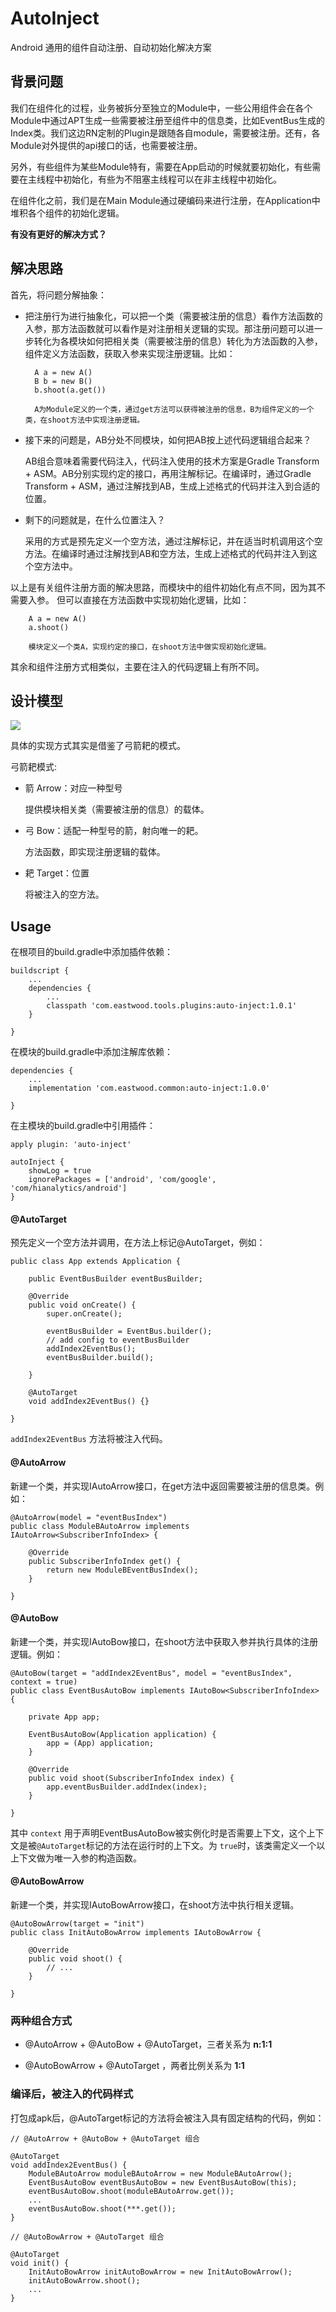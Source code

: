# AutoInject
Android 通用的组件自动注册、自动初始化解决方案

## 背景问题
我们在组件化的过程，业务被拆分至独立的Module中，一些公用组件会在各个Module中通过APT生成一些需要被注册至组件中的信息类，比如EventBus生成的Index类。我们这边RN定制的Plugin是跟随各自module，需要被注册。还有，各Module对外提供的api接口的话，也需要被注册。

另外，有些组件为某些Module特有，需要在App启动的时候就要初始化，有些需要在主线程中初始化，有些为不阻塞主线程可以在非主线程中初始化。

在组件化之前，我们是在Main Module通过硬编码来进行注册，在Application中堆积各个组件的初始化逻辑。

**有没有更好的解决方式？**

## 解决思路
首先，将问题分解抽象：

* 把注册行为进行抽象化，可以把一个类（需要被注册的信息）看作方法函数的入参，那方法函数就可以看作是对注册相关逻辑的实现。那注册问题可以进一步转化为各模块如何把相关类（需要被注册的信息）转化为方法函数的入参，组件定义方法函数，获取入参来实现注册逻辑。比如：

        
        A a = new A()
        B b = new B()
        b.shoot(a.get())
        
        A为Module定义的一个类，通过get方法可以获得被注册的信息，B为组件定义的一个类，在shoot方法中实现注册逻辑。
    
* 接下来的问题是，AB分处不同模块，如何把AB按上述代码逻辑组合起来？
    
    AB组合意味着需要代码注入，代码注入使用的技术方案是Gradle Transform + ASM。AB分别实现约定的接口，再用注解标记。在编译时，通过Gradle Transform + ASM，通过注解找到AB，生成上述格式的代码并注入到合适的位置。

* 剩下的问题就是，在什么位置注入？
    
    采用的方式是预先定义一个空方法，通过注解标记，并在适当时机调用这个空方法。在编译时通过注解找到AB和空方法，生成上述格式的代码并注入到这个空方法中。

以上是有关组件注册方面的解决思路，而模块中的组件初始化有点不同，因为其不需要入参。 但可以直接在方法函数中实现初始化逻辑，比如：
    
        
        A a = new A()
        a.shoot()
        
        模块定义一个类A，实现约定的接口，在shoot方法中做实现初始化逻辑。
        

其余和组件注册方式相类似，主要在注入的代码逻辑上有所不同。


## 设计模型
<img src='https://user-gold-cdn.xitu.io/2018/6/20/1641b530b2ec3d1a?w=404&h=313&f=png&s=45018'/>

具体的实现方式其实是借鉴了弓箭耙的模式。

弓箭耙模式: 
* 箭 Arrow：对应一种型号

    提供模块相关类（需要被注册的信息）的载体。
    
* 弓 Bow：适配一种型号的箭，射向唯一的耙。
    
    方法函数，即实现注册逻辑的载体。

* 耙 Target：位置
    
    将被注入的空方法。

## Usage
在根项目的build.gradle中添加插件依赖：

    buildscript {
        ... 
        dependencies {
            ...
            classpath 'com.eastwood.tools.plugins:auto-inject:1.0.1'
        }
        
    }

在模块的build.gradle中添加注解库依赖：

    dependencies {
        ...
        implementation 'com.eastwood.common:auto-inject:1.0.0'
         
    }
    
在主模块的build.gradle中引用插件：
    
    
    apply plugin: 'auto-inject'
     
    autoInject {
        showLog = true
        ignorePackages = ['android', 'com/google', 'com/hianalytics/android']
    }

#### @AutoTarget
预先定义一个空方法并调用，在方法上标记@AutoTarget，例如：

    public class App extends Application {
     
        public EventBusBuilder eventBusBuilder;
     
        @Override
        public void onCreate() {
            super.onCreate();
     
            eventBusBuilder = EventBus.builder();
            // add config to eventBusBuilder
            addIndex2EventBus();
            eventBusBuilder.build();
    
        }
     
        @AutoTarget
        void addIndex2EventBus() {}
    
    }

`addIndex2EventBus` 方法将被注入代码。

#### @AutoArrow
新建一个类，并实现IAutoArrow接口，在get方法中返回需要被注册的信息类。例如：

    @AutoArrow(model = "eventBusIndex")
    public class ModuleBAutoArrow implements IAutoArrow<SubscriberInfoIndex> {
     
        @Override
        public SubscriberInfoIndex get() {
            return new ModuleBEventBusIndex();
        }
     
    }

#### @AutoBow
新建一个类，并实现IAutoBow接口，在shoot方法中获取入参并执行具体的注册逻辑。例如：

    @AutoBow(target = "addIndex2EventBus", model = "eventBusIndex", context = true)
    public class EventBusAutoBow implements IAutoBow<SubscriberInfoIndex> {
     
        private App app;
     
        EventBusAutoBow(Application application) {
            app = (App) application;
        }
     
        @Override
        public void shoot(SubscriberInfoIndex index) {
            app.eventBusBuilder.addIndex(index);
        }
     
    }

其中 `context` 用于声明EventBusAutoBow被实例化时是否需要上下文，这个上下文是被`@AutoTarget`标记的方法在运行时的上下文。为 `true`时，该类需定义一个以上下文做为唯一入参的构造函数。

#### @AutoBowArrow
新建一个类，并实现IAutoBowArrow接口，在shoot方法中执行相关逻辑。

    @AutoBowArrow(target = "init")
    public class InitAutoBowArrow implements IAutoBowArrow {

        @Override
        public void shoot() {
            // ...
        }

    }
    
### 两种组合方式
* @AutoArrow + @AutoBow + @AutoTarget，三者关系为 **n:1:1**

* @AutoBowArrow + @AutoTarget ，两者比例关系为 **1:1**

### 编译后，被注入的代码样式
打包成apk后，@AutoTarget标记的方法将会被注入具有固定结构的代码，例如：


    // @AutoArrow + @AutoBow + @AutoTarget 组合
     
    @AutoTarget
    void addIndex2EventBus() {
        ModuleBAutoArrow moduleBAutoArrow = new ModuleBAutoArrow();
        EventBusAutoBow eventBusAutoBow = new EventBusAutoBow(this);
        eventBusAutoBow.shoot(moduleBAutoArrow.get());
        ...
        eventBusAutoBow.shoot(***.get());
    }
     
    // @AutoBowArrow + @AutoTarget 组合
     
    @AutoTarget
    void init() {
        InitAutoBowArrow initAutoBowArrow = new InitAutoBowArrow();
        initAutoBowArrow.shoot();
        ...
    }
